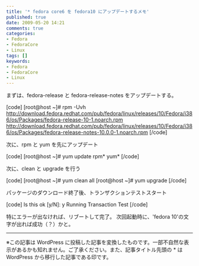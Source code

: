 ```yaml
---
title: '* fedora core6 を fedora10 にアップデートするメモ'
published: true
date: 2009-05-20 14:21
comments: true
categories:
- Fedora
- FedoraCore
- Linux
tags: []
keywords:
- Fedora
- FedoraCore
- Linux
---
```

まずは、fedora-release と fedora-release-notes をアップデートする。

[code]
[root@host ~]# rpm -Uvh \
http://download.fedora.redhat.com/pub/fedora/linux/releases/10/Fedora/i386/os/Packages/fedora-release-10-1.noarch.rpm \
http://download.fedora.redhat.com/pub/fedora/linux/releases/10/Fedora/i386/os/Packages/fedora-release-notes-10.0.0-1.noarch.rpm
[/code]


次に、rpm と yum を先にアップデート

[code]
[root@host ~]# yum update rpm\* yum\*
[/code]


次に、clean と upgrade を行う

[code]
[root@host ~]# yum clean all
[root@host ~]# yum upgrade
[/code]


パッケージのダウンロード終了後、トランザクションテストスタート

[code]
Is this ok [y/N]: y
Running Transaction Test
[/code]


特にエラーが出なければ、リブートして完了。
次回起動時に、'fedora 10'の文字が出れば成功（？）かと。

---
※この記事は WordPress に投稿した記事を変換したものです。一部不自然な表示があるかも知れません。ご了承ください。また、記事タイトル先頭の * は WordPress から移行した記事である印です。
